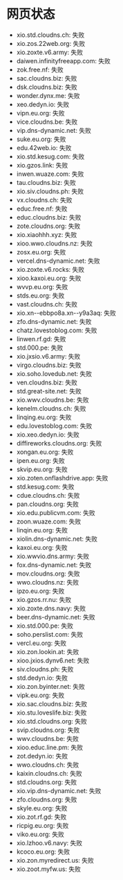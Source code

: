 # 网页状态
- xio.std.cloudns.ch: 失败
- xio.zos.22web.org: 失败
- xio.zoxte.v6.army: 失败
- daiwen.infinityfreeapp.com: 失败
- zok.free.nf: 失败
- sac.cloudns.biz: 失败
- dsk.cloudns.biz: 失败
- wonder.dynx.me: 失败
- xeo.dedyn.io: 失败
- vipn.eu.org: 失败
- vice.cloudns.be: 失败
- vip.dns-dynamic.net: 失败
- suke.eu.org: 失败
- edu.42web.io: 失败
- xio.std.kesug.com: 失败
- xio.gzos.link: 失败
- inwen.wuaze.com: 失败
- tau.cloudns.biz: 失败
- xio.siv.cloudns.ph: 失败
- vx.cloudns.ch: 失败
- educ.free.nf: 失败
- educ.cloudns.biz: 失败
- zote.cloudns.org: 失败
- xio.xiaohhh.xyz: 失败
- xioo.wwo.cloudns.nz: 失败
- zosx.eu.org: 失败
- vercel.dns-dynamic.net: 失败
- xio.zoxte.v6.rocks: 失败
- xioo.kaxoi.eu.org: 失败
- wvvp.eu.org: 失败
- stds.eu.org: 失败
- vast.cloudns.ch: 失败
- xio.xn--ebbpo8a.xn--y9a3aq: 失败
- zfo.dns-dynamic.net: 失败
- chatz.lovestoblog.com: 失败
- linwen.rf.gd: 失败
- std.000.pe: 失败
- xio.jxsio.v6.army: 失败
- virgo.cloudns.biz: 失败
- xio.soho.lovedub.net: 失败
- ven.cloudns.biz: 失败
- std.great-site.net: 失败
- xio.wwv.cloudns.be: 失败
- kenelm.cloudns.ch: 失败
- linqing.eu.org: 失败
- edu.lovestoblog.com: 失败
- xio.xeo.dedyn.io: 失败
- diffireworks.cloudns.org: 失败
- xongan.eu.org: 失败
- ipen.eu.org: 失败
- skvip.eu.org: 失败
- xio.zoten.onflashdrive.app: 失败
- std.kesug.com: 失败
- cdue.cloudns.ch: 失败
- pan.cloudns.org: 失败
- xio.edu.publicvm.com: 失败
- zoon.wuaze.com: 失败
- linqin.eu.org: 失败
- xiolin.dns-dynamic.net: 失败
- kaxoi.eu.org: 失败
- xio.wwvio.dns.army: 失败
- fox.dns-dynamic.net: 失败
- mov.cloudns.org: 失败
- wwo.cloudns.nz: 失败
- ipzo.eu.org: 失败
- xio.gzos.rr.nu: 失败
- xio.zoxte.dns.navy: 失败
- beer.dns-dynamic.net: 失败
- xio.std.000.pe: 失败
- soho.perslist.com: 失败
- vercl.eu.org: 失败
- xio.zon.lookin.at: 失败
- xioo.jxios.dynv6.net: 失败
- siv.cloudns.ph: 失败
- std.dedyn.io: 失败
- xio.zon.byinter.net: 失败
- vipk.eu.org: 失败
- xio.sac.cloudns.biz: 失败
- xio.stu.loveslife.biz: 失败
- xio.std.cloudns.org: 失败
- svip.cloudns.org: 失败
- wwv.cloudns.be: 失败
- xioo.educ.line.pm: 失败
- zot.dedyn.io: 失败
- wwo.cloudns.ch: 失败
- kaixin.cloudns.ch: 失败
- std.cloudns.org: 失败
- xio.vip.dns-dynamic.net: 失败
- zfo.cloudns.org: 失败
- skyle.eu.org: 失败
- xio.zot.rf.gd: 失败
- ricpig.eu.org: 失败
- viko.eu.org: 失败
- xio.lzhoo.v6.navy: 失败
- kcoco.eu.org: 失败
- xio.zon.myredirect.us: 失败
- xio.zoot.myfw.us: 失败
